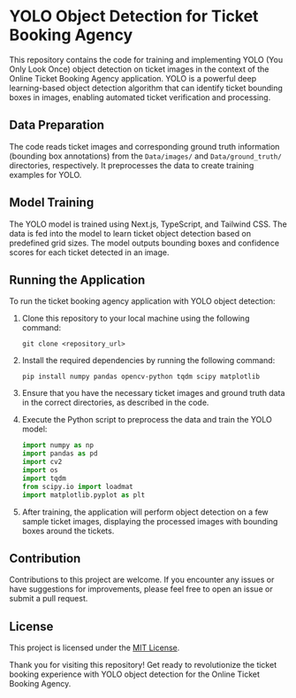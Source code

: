 # YOLO Object Detection for Ticket Booking Agency

This repository contains the code for training and implementing YOLO (You Only Look Once) object detection on ticket images in the context of the Online Ticket Booking Agency application. YOLO is a powerful deep learning-based object detection algorithm that can identify ticket bounding boxes in images, enabling automated ticket verification and processing.

## Data Preparation

The code reads ticket images and corresponding ground truth information (bounding box annotations) from the `Data/images/` and `Data/ground_truth/` directories, respectively. It preprocesses the data to create training examples for YOLO.

## Model Training

The YOLO model is trained using Next.js, TypeScript, and Tailwind CSS. The data is fed into the model to learn ticket object detection based on predefined grid sizes. The model outputs bounding boxes and confidence scores for each ticket detected in an image.

## Running the Application

To run the ticket booking agency application with YOLO object detection:

1. Clone this repository to your local machine using the following command:
   ```
   git clone <repository_url>
   ```

2. Install the required dependencies by running the following command:
   ```
   pip install numpy pandas opencv-python tqdm scipy matplotlib
   ```

3. Ensure that you have the necessary ticket images and ground truth data in the correct directories, as described in the code.

4. Execute the Python script to preprocess the data and train the YOLO model:
   ```python
   import numpy as np
   import pandas as pd
   import cv2
   import os
   import tqdm
   from scipy.io import loadmat
   import matplotlib.pyplot as plt
   ```

5. After training, the application will perform object detection on a few sample ticket images, displaying the processed images with bounding boxes around the tickets.

## Contribution

Contributions to this project are welcome. If you encounter any issues or have suggestions for improvements, please feel free to open an issue or submit a pull request.

## License

This project is licensed under the [MIT License](LICENSE).

Thank you for visiting this repository! Get ready to revolutionize the ticket booking experience with YOLO object detection for the Online Ticket Booking Agency.
